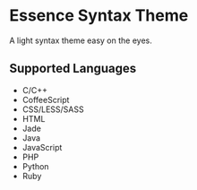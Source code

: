 # Essence Syntax Theme
A light syntax theme easy on the eyes.

## Supported Languages
* C/C++
* CoffeeScript
* CSS/LESS/SASS
* HTML
* Jade
* Java
* JavaScript
* PHP
* Python
* Ruby
